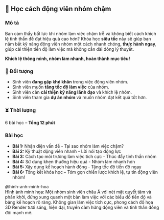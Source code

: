 ## 📌 Học cách động viên nhóm chậm  

### Mô tả  
Bạn cảm thấy bất lực khi nhóm làm việc chậm trễ và không biết cách khích lệ tinh thần để đạt hiệu quả cao hơn? Khóa học **siêu tốc** này sẽ giúp bạn nắm bắt kỹ năng động viên nhóm một cách nhanh chóng, **thực hành ngay**, giúp cải thiện tiến độ làm việc mà không cần dài dòng lý thuyết.  

**Khích lệ thông minh, nhóm làm nhanh, hoàn thành mục tiêu!**  

### 🎯 Đối tượng  
- Sinh viên **đang gặp khó khăn** trong việc động viên nhóm.  
- Sinh viên muốn **tăng tốc độ làm việc** của nhóm.  
- Sinh viên cần **cải thiện kỹ năng lãnh đạo** và khích lệ nhóm.  
- Sinh viên tham gia **dự án nhóm** và muốn nhóm đạt kết quả tốt hơn.  

### ⏳ Thời lượng  
6 bài học – **Tổng 12 phút**  

### Bài học  
- **Bài 1:** Nhận diện vấn đề - Tại sao nhóm làm việc chậm?  
- **Bài 2:** Kỹ thuật động viên nhanh - Lời nói tạo động lực  
- **Bài 3:** Cách tạo môi trường làm việc tích cực - Thúc đẩy tinh thần nhóm  
- **Bài 4:** Sử dụng khen thưởng hiệu quả - Nhóm làm nhanh hơn  
- **Bài 5:** Xây dựng kế hoạch hành động - Tăng tốc độ tiến độ ngay  
- **Bài 6:** Tổng kết khóa học – Tóm gọn chiến lược khích lệ, tự tin động viên nhóm!  

@hinh-anh-minh-hoa  
Hình ảnh minh họa: Một nhóm sinh viên châu Á với nét mặt quyết tâm và phấn khởi, đứng xung quanh một bàn làm việc với các biểu đồ tiến độ và bảng kế hoạch rõ ràng. Không gian làm việc tích cực, phong cách đồ họa 3D Render tươi sáng, hiện đại, truyền cảm hứng động viên và tinh thần đồng đội mạnh mẽ.